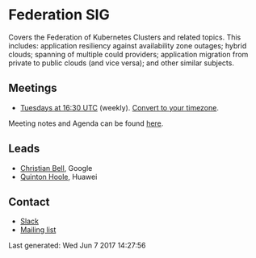 <!---
This is an autogenerated file!

Please do not edit this file directly, but instead make changes to the
sigs.yaml file in the project root.

To understand how this file is generated, see generator/README.md.
-->
# Federation SIG

Covers the Federation of Kubernetes Clusters and related topics. This includes: application resiliency against availability zone outages; hybrid clouds; spanning of multiple could providers; application migration from private to public clouds (and vice versa); and other similar subjects.

## Meetings
* [Tuesdays at 16:30 UTC](https://plus.google.com/hangouts/_/google.com/k8s-federation) (weekly). [Convert to your timezone](http://www.thetimezoneconverter.com/?t=16:30&tz=UTC).

Meeting notes and Agenda can be found [here](https://docs.google.com/document/d/18mk62nOXE_MCSSnb4yJD_8UadtzJrYyJxFwbrgabHe8/edit).

## Leads
* [Christian Bell](https://github.com/csbell), Google
* [Quinton Hoole](https://github.com/quinton-hoole), Huawei

## Contact
* [Slack](https://kubernetes.slack.com/messages/sig-federation)
* [Mailing list](https://groups.google.com/forum/#!forum/kubernetes-sig-federation)

<!-- BEGIN CUSTOM CONTENT -->

<!-- END CUSTOM CONTENT -->

Last generated:  Wed Jun 7 2017 14:27:56